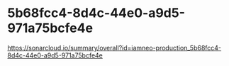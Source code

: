 # 5b68fcc4-8d4c-44e0-a9d5-971a75bcfe4e
https://sonarcloud.io/summary/overall?id=iamneo-production_5b68fcc4-8d4c-44e0-a9d5-971a75bcfe4e
